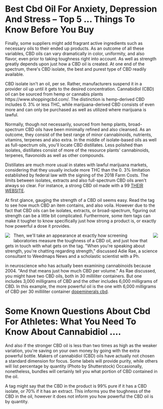 <h1 style="clear:both" id="content-section-0">Best Cbd Oil For Anxiety, Depression And Stress – Top 5 ... Things To Know Before You Buy</h1>
<p class="p__0">Finally, some suppliers might add fragrant active ingredients such as necessary oils to their ended up products. As an outcome of all these variables, CBD oils can vary dramatically in color, uniformity, and also flavor, even prior to taking toughness right into account. As well as strength greatly depends upon just how a CBD oil is created. At one end of the spectrum, there's CBD isolate, the best and purest type of CBD readily available.</p>
<div style="clear:both"></div><p class="p__1">CBD isolate isn't an oil, per se. Rather, manufacturers suspend it in a provider oil up until it gets to the desired concentration. Cannabidiol (CBD) oil can be sourced from hemp or cannabis plants https://www.shoppingcbd.com/. The distinction is hemp-derived CBD includes 0. 3% or less THC, while marijuana-derived CBD consists of even more and can only be purchased as well as utilized where marijuana is lawful.</p>
<p class="p__2">Normally, though not necessarily, sourced from hemp plants, broad-spectrum CBD oils have been minimally refined and also cleansed. As an outcome, they consist of the best range of minor cannabinoids, nutrients, vitamins, terpenes and also extra. In the middle of isolate-based oils as well as full-spectrum oils, you'll locate CBD distillates. Less polished than isolates, distillates consist of more of the resource plants' cannabinoids, terpenes, flavonoids as well as other compounds.</p>
<p class="p__3">Distillates are much more usual in states with lawful marijuana markets, considering that they usually include more THC than the 0. 3% limitation established by federal law with the signing of the 2018 Farm Costs. The limits between isolates, extracts and also full-spectrum CBD oils aren't always so clear. For instance, a strong CBD oil made with a 99 <a href="https://www.shoppingcbd.com/">THEIR WEBSITE</a>.</p>
<p class="p__4">At first glance, gauging the strength of a CBD oil seems easy. Read the tag to see how much CBD an item contains, and also voila. However due to the fact that CBD oils can be isolates, extracts, or broad-spectrum, figuring out strength can be a little bit complicated. Furthermore, some item tags can make it tougher to know specifically just how strong a product is, or exactly how powerful a dose it provides.</p>
<img class="featurable" style="max-width:400px;float:right;margin-left:12px;margin-bottom:12px;" itemprop="image" src="https://observer.com/wp-content/uploads/sites/2/2020/07/top-3-vape-oils-cover.jpg?quality=80"/><img class="featurable" style="max-width:400px;float:left;margin-right:12px;margin-bottom:12px;" itemprop="image" src="https://www.herbonaut.com/wp-content/uploads/2019/05/how-to-use-cbd-oil-11.jpg"/><p class="p__5">Then, we'll take an appearance at exactly how screening laboratories measure the toughness of a CBD oil, and just how that gets in touch with what gets on the tag. "When you're speaking about strength, you're chatting regarding strength," discussed Adie Rae, a science consultant to Weedmaps News and a scholastic scientist with a Ph.</p>
<p class="p__6">in neuroscience who has actually been examining cannabinoids because 2004. "And that means just how much CBD per volume." As Rae discussed, you might have two CBD oils, both in 30 milliliter containers. But one includes 3,000 milligrams of CBD and the other includes 6,000 milligrams of CBD. In this example, the more powerful oil is the one with 6,000 milligrams of CBD per 30 milliliter container <a href="https://www.shoppingcbd.com/brand-reviews/dopeminerals-cbd/">dopeminerals cbd</a>.</p>
<h1 style="clear:both" id="content-section-1">Some Known Questions About Cbd For Athletes: What You Need To Know About Cannabidiol ....</h1>
<p class="p__7">And also if the stronger CBD oil is less than two times as high as the weaker variation, you're saving on your own money by going with the extra powerful bottle. Makers of cannabidiol (CBD) oils have actually not chosen a standard dimension for focus. Some labels will provide purity, while others will list percentage by quantity (Photo by Shutterstock) Occasionally, nonetheless, bundles will certainly tell you what portion of CBD contained in the oil.</p>
<p class="p__8">A tag might say that the CBD in the product is 99% pure if it has a CBD isolate, or 70% if it has an extract. This informs you the toughness of the CBD in the oil, however it does not inform you how powerful the CBD oil is by quantity.</p>
